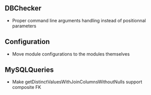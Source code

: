 ## DBChecker ##
- Proper command line arguments handling instead of positionnal parameters

## Configuration ##
- Move module configurations to the modules themselves

## MySQLQueries ##
- Make getDistinctValuesWithJoinColumnsWithoutNulls support composite FK